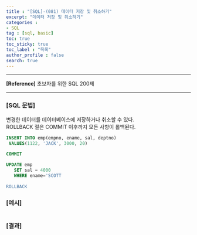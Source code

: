 ```yaml
---
title : "[SQL]-(081) 데이터 저장 및 취소하기"
excerpt: "데이터 저장 및 취소하기"
categories :
- SQL
tag : [sql, basic]
toc: true
toc_sticky: true
toc_label : "목록"
author_profile : false
search: true
---
```


---
**[Reference]** 초보자를 위한 SQL 200제

---

### [SQL 문법]
변경한 데이터를 데이터베이스에 저장하거나 취소할 수 있다.  
ROLLBACK 절은 COMMIT 이후까지 모든 사항이 롤백된다.

```sql
INSERT INTO emp(empno, ename, sal, deptno)
 VALUES(1122, 'JACK', 3000, 20)
 
COMMIT

UPDATE emp
   SET sal = 4000
   WHERE ename='SCOTT
   
ROLLBACK
```
### [예시]
```python
```
### [결과]

    
